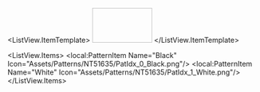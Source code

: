 <ListView Margin="10" BorderThickness="0" Background="Transparent">
  <ListView.ItemsPanel>
    <ItemsPanelTemplate><WrapPanel/></ItemsPanelTemplate>
  </ListView.ItemsPanel>

  <ListView.ItemTemplate>
    <DataTemplate>
      <Border Width="140" Height="130" Margin="6" Background="White" BorderBrush="#330" BorderThickness="1">
        <StackPanel>
          <TextBlock Text="{Binding Name}" FontWeight="Bold" FontSize="12" Margin="0,6,0,4" HorizontalAlignment="Center"/>
          <Image Source="{Binding Icon}" Width="120" Height="70" Stretch="UniformToFill"/>
        </StackPanel>
      </Border>
    </DataTemplate>
  </ListView.ItemTemplate>

  <!-- 正確：直接放資料物件 -->
  <ListView.Items>
    <local:PatternItem Name="Black" Icon="Assets/Patterns/NT51635/PatIdx_0_Black.png"/>
    <local:PatternItem Name="White" Icon="Assets/Patterns/NT51635/PatIdx_1_White.png"/>
  </ListView.Items>
</ListView>